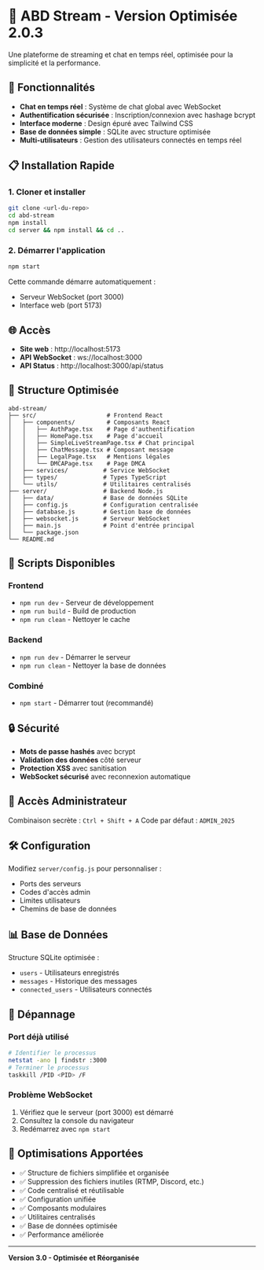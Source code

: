 # 🎥 ABD Stream - Version Optimisée 2.0.3

Une plateforme de streaming et chat en temps réel, optimisée pour la simplicité et la performance.

## 🚀 Fonctionnalités

- **Chat en temps réel** : Système de chat global avec WebSocket
- **Authentification sécurisée** : Inscription/connexion avec hashage bcrypt
- **Interface moderne** : Design épuré avec Tailwind CSS
- **Base de données simple** : SQLite avec structure optimisée
- **Multi-utilisateurs** : Gestion des utilisateurs connectés en temps réel

## 📋 Installation Rapide

### 1. Cloner et installer
```bash
git clone <url-du-repo>
cd abd-stream
npm install
cd server && npm install && cd ..
```

### 2. Démarrer l'application
```bash
npm start
```

Cette commande démarre automatiquement :
- Serveur WebSocket (port 3000)
- Interface web (port 5173)

## 🌐 Accès

- **Site web** : http://localhost:5173
- **API WebSocket** : ws://localhost:3000
- **API Status** : http://localhost:3000/api/status

## 📁 Structure Optimisée

```
abd-stream/
├── src/                    # Frontend React
│   ├── components/         # Composants React
│   │   ├── AuthPage.tsx    # Page d'authentification
│   │   ├── HomePage.tsx    # Page d'accueil
│   │   ├── SimpleLiveStreamPage.tsx # Chat principal
│   │   ├── ChatMessage.tsx # Composant message
│   │   ├── LegalPage.tsx   # Mentions légales
│   │   └── DMCAPage.tsx    # Page DMCA
│   ├── services/          # Service WebSocket
│   ├── types/             # Types TypeScript
│   └── utils/             # Utilitaires centralisés
├── server/                # Backend Node.js
│   ├── data/              # Base de données SQLite
│   ├── config.js          # Configuration centralisée
│   ├── database.js        # Gestion base de données
│   ├── websocket.js       # Serveur WebSocket
│   ├── main.js            # Point d'entrée principal
│   └── package.json
└── README.md
```

## 🔧 Scripts Disponibles

### Frontend
- `npm run dev` - Serveur de développement
- `npm run build` - Build de production
- `npm run clean` - Nettoyer le cache

### Backend
- `npm run dev` - Démarrer le serveur
- `npm run clean` - Nettoyer la base de données

### Combiné
- `npm start` - Démarrer tout (recommandé)

## 🔒 Sécurité

- **Mots de passe hashés** avec bcrypt
- **Validation des données** côté serveur
- **Protection XSS** avec sanitisation
- **WebSocket sécurisé** avec reconnexion automatique

## 👑 Accès Administrateur

Combinaison secrète : `Ctrl + Shift + A`
Code par défaut : `ADMIN_2025`

## 🛠️ Configuration

Modifiez `server/config.js` pour personnaliser :
- Ports des serveurs
- Codes d'accès admin
- Limites utilisateurs
- Chemins de base de données

## 📊 Base de Données

Structure SQLite optimisée :
- `users` - Utilisateurs enregistrés
- `messages` - Historique des messages
- `connected_users` - Utilisateurs connectés

## 🐛 Dépannage

### Port déjà utilisé
```bash
# Identifier le processus
netstat -ano | findstr :3000
# Terminer le processus
taskkill /PID <PID> /F
```

### Problème WebSocket
1. Vérifiez que le serveur (port 3000) est démarré
2. Consultez la console du navigateur
3. Redémarrez avec `npm start`

## 🎯 Optimisations Apportées

- ✅ Structure de fichiers simplifiée et organisée
- ✅ Suppression des fichiers inutiles (RTMP, Discord, etc.)
- ✅ Code centralisé et réutilisable
- ✅ Configuration unifiée
- ✅ Composants modulaires
- ✅ Utilitaires centralisés
- ✅ Base de données optimisée
- ✅ Performance améliorée

---

**Version 3.0 - Optimisée et Réorganisée**
